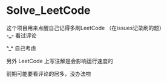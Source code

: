 # Solve_LeetCode
  这个项目用来点醒自己记得多刷LeetCode （在issues记录刷的题）                                                                                                                                 
  **-_-**   看过评论
  
  **^_^**  自己考虑
  
  另外 LeetCode 上写注解是会影响运行速度的
  
  前期可能要看评论的居多，没办法啦  
